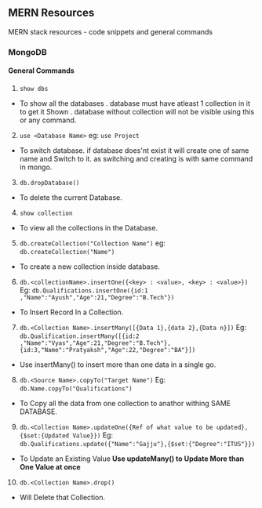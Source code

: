 ## MERN Resources
MERN stack resources - code snippets and general commands

### MongoDB

#### General Commands

1. `show dbs`
- To show all the databases . database must have atleast 1 collection in it to get it Shown . database without collection will not be visible using this or any command.


2. `use <Database Name>` eg: `use Project`
- To switch database. if database does'nt exist it will create one of same name and Switch to it. as switching and creating is with same command in mongo.


3. `db.dropDatabase()`
- To delete the current Database.


4. `show collection`
- To view all the collections in the Database.


5. `db.createCollection("Collection Name")` eg: `db.createCollection("Name")`
- To create a new collection inside database.


6. `db.<collectionName>.insertOne({<key> : <value>, <key> : <value>})`  
Eg: `db.Qualifications.insertOne({id:1 ,"Name":"Ayush","Age":21,"Degree":"B.Tech"})`
- To Insert Record In a Collection.


7. `db.<Collection Name>.insertMany([{Data 1},{data 2},{Data n}])`
Eg: `db.Qualification.insertMany([{id:2 ,"Name":"Vyas","Age":21,"Degree":"B.Tech"},{id:3,"Name":"Pratyaksh","Age":22,"Degree":"BA"}])`
- Use insertMany() to insert more than one data in a single go.
 
8.  `db.<Source Name>.copyTo("Target Name")`
Eg: `db.Name.copyTo("Qualifications")`
- To Copy all the data from one collection to anathor withing SAME DATABASE.

9.   `db.<Collection Name>.updateOne({Ref of what value to be updated},{$set:{Updated Value}})`
Eg: `db.Qualifications.update({"Name":"Gajju"},{$set:{"Degree":"ITUS"}})`
- To Update an Existing Value 
**Use updateMany() to Update More than One Value at once**


10.   `db.<Collection Name>.drop()`
- Will Delete that Collection.
